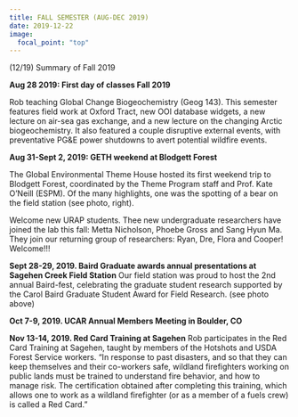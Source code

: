 ```yaml
---
title: FALL SEMESTER (AUG-DEC 2019)
date: 2019-12-22
image:
  focal_point: "top"
---
```


(12/19) Summary of Fall 2019
<!--more-->

**Aug 28 2019:  First day of classes Fall 2019**

Rob teaching Global Change Biogeochemistry (Geog 143).  This semester features field work at Oxford Tract, new OOI database widgets, a new lecture on air-sea gas exchange, and a new lecture on the changing Arctic biogeochemistry.  It also featured a couple disruptive external events, with preventative PG&E power shutdowns to avert potential wildfire events. 

**Aug 31-Sept 2, 2019:  GETH weekend at Blodgett Forest**

The Global Environmental Theme House hosted its first weekend trip to Blodgett Forest, coordinated by the Theme Program staff and Prof. Kate O’Neill (ESPM).  Of the many highlights, one was the spotting of a bear on the field station (see photo, right).

Welcome new URAP students. Thee new undergraduate researchers have joined the lab this fall: Metta Nicholson, Phoebe Gross and Sang Hyun Ma. They join our returning group of researchers: Ryan, Dre, Flora and Cooper!  Welcome!!!

**Sept 28-29, 2019.  Baird Graduate awards annual presentations at Sagehen Creek Field Station** Our field station was proud to host the 2nd annual Baird-fest, celebrating the graduate student research supported by the Carol Baird Graduate Student Award for Field Research. (see photo above)

**Oct 7-9, 2019.  UCAR Annual Members Meeting in Boulder, CO**

**Nov 13-14, 2019.  Red Card Training at Sagehen**   Rob participates in the Red Card Training at Sagehen, taught by members of the Hotshots and USDA Forest Service workers.  “In response to past disasters, and so that they can keep themselves and their co-workers safe, wildland firefighters working on public lands must be trained to understand fire behavior, and how to manage risk. The certification obtained after 
completing this training, which allows one to work as a wildland firefighter (or as a member of a fuels crew) is called a Red Card.”
